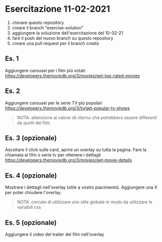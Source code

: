 # Esercitazione 11-02-2021

1. clonare questo repository
2. creare il branch "exercise-solution"
3. aggiungere la soluzione dell'esercitazione del 10-02-21
4. fare il push del nuovo branch su questo repository
5. creare una pull request per il branch creato


## Es. 1
Aggiungere carousel per i film più votati 
https://developers.themoviedb.org/3/movies/get-top-rated-movies

## Es. 2 
Aggiungere carousel per le serie TV più popolari 
https://developers.themoviedb.org/3/tv/get-popular-tv-shows
> NOTA: attenzione ai valore idi ritorno che potrebbero essere differenti da quelli dei film

## Es. 3 (opzionale)
Ascoltare il click sulle card, aprire un overlay su tutta la pagina. Fare la chiamata al film o serie tv per ottenere i dettagli
https://developers.themoviedb.org/3/movies/get-movie-details

## Es. 4 (opzionale)
Mostrare i dettagli nell'overlay (stile a vostro piacimento). Aggiungere una X per poter chiudere l'overlay.
> NOTA: cercate di utilizzare uno stile globale in modo da utilizzare le variabili css

## Es. 5 (opzionale)
Aggiungere il video del trailer del film nell'overlay
